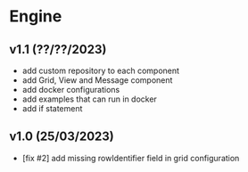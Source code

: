 # Engine

## v1.1 (??/??/2023)

 - add custom repository to each component
 - add Grid, View and Message component
 - add docker configurations
 - add examples that can run in docker
 - add if statement

## v1.0 (25/03/2023)

 - [fix #2] add missing rowIdentifier field in grid configuration
